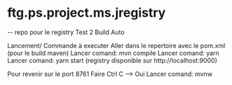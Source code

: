 # ftg.ps.project.ms.jregistry
-- repo pour le registry
Test 2 Build Auto

Lancement/ Commande à executer
Aller dans le repertoire avec le pom.xml (pour le build maven)
Lancer comand: mvn compile
Lancer comand: yarn
Lancer comand: yarn start (registry disponible sur http://localhost:9000)

Pour revenir sur le port 8761
Faire Ctrl C --> Oui
Lancer comand: mvnw